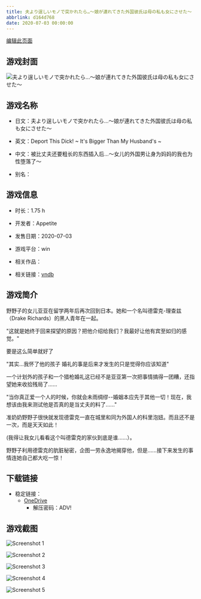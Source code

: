 ```yaml
---
title: 夫より逞しいモノで突かれたら…～娘が連れてきた外国彼氏は母の私も女にさせた～
abbrlink: d164d768
date: 2020-07-03 00:00:00
---
```

[编辑此页面](https://github.com/ACG-3/ADV3-source/blob/main/source/_posts/games/%E5%A4%AB%E3%82%88%E3%82%8A%E9%80%9E%E3%81%97%E3%81%84%E3%83%A2%E3%83%8E%E3%81%A7%E7%AA%81%E3%81%8B%E3%82%8C%E3%81%9F%E3%82%89%E2%80%A6%EF%BD%9E%E5%A8%98%E3%81%8C%E9%80%A3%E3%82%8C%E3%81%A6%E3%81%8D%E3%81%9F%E5%A4%96%E5%9B%BD%E5%BD%BC%E6%B0%8F%E3%81%AF%E6%AF%8D%E3%81%AE%E7%A7%81%E3%82%82%E5%A5%B3%E3%81%AB%E3%81%95%E3%81%9B%E3%81%9F%EF%BD%9E.md)

## 游戏封面

![夫より逞しいモノで突かれたら…～娘が連れてきた外国彼氏は母の私も女にさせた～](https://pan.timero.xyz/onedrive/img_lib_001/%E5%A4%AB%E3%82%88%E3%82%8A%E9%80%9E%E3%81%97%E3%81%84%E3%83%A2%E3%83%8E%E3%81%A7%E7%AA%81%E3%81%8B%E3%82%8C%E3%81%9F%E3%82%89%E2%80%A6%EF%BD%9E%E5%A8%98%E3%81%8C%E9%80%A3%E3%82%8C%E3%81%A6%E3%81%8D%E3%81%9F%E5%A4%96%E5%9B%BD%E5%BD%BC%E6%B0%8F%E3%81%AF%E6%AF%8D%E3%81%AE%E7%A7%81%E3%82%82%E5%A5%B3%E3%81%AB%E3%81%95%E3%81%9B%E3%81%9F%EF%BD%9E_cover.avif)


## 游戏名称

- 日文：夫より逞しいモノで突かれたら…～娘が連れてきた外国彼氏は母の私も女にさせた～
- 英文：Deport This Dick! ~ It's Bigger Than My Husband's ~
- 中文：被比丈夫还要粗长的东西插入后…～女儿的外国男让身为妈妈的我也为性堕落了～

- 别名：


## 游戏信息

- 时长：1.75 h
- 开发者：Appetite
- 发售日期：2020-07-03
- 游戏平台：win
- 相关作品：

- 相关链接：[vndb](https://vndb.org/v28719)


## 游戏简介

野野子的女儿亚亚在留学两年后再次回到日本。她和一个名叫德雷克-理查兹（Drake Richards）的黑人青年在一起。

"这就是她终于回来探望的原因？把他介绍给我们？我最好让他有宾至如归的感觉。"

要是这么简单就好了

"其实...我怀了他的孩子 婚礼的事是后来才发生的只是觉得你应该知道"

一个计划外的孩子和一个猎枪婚礼这已经不是亚亚第一次把事情搞得一团糟，还指望她来收拾残局了......

"当你真正爱一个人的时候，你就会未雨绸缪--婚姻本应先于其他一切！现在，我想该由我来测试他是否真的是当丈夫的料了......"

准奶奶野野子很快就发现德雷克一直在城里和同为外国人的科里泡妞。而且还不是一次，而是天天如此！

(我得让我女儿看看这个叫德雷克的家伙到底是谁......）。

野野子利用德雷克的肮脏秘密，企图一劳永逸地揭穿他，但是......接下来发生的事情连她自己都大吃一惊！




## 下载链接

- 稳定链接：
    - [OneDrive](https://pan.timero.xyz/onedrive/adv_lib_001/%E5%A4%AB%E3%82%88%E3%82%8A%E9%80%9E%E3%81%97%E3%81%84%E3%83%A2%E3%83%8E%E3%81%A7%E7%AA%81%E3%81%8B%E3%82%8C%E3%81%9F%E3%82%89%E2%80%A6%EF%BD%9E%E5%A8%98%E3%81%8C%E9%80%A3%E3%82%8C%E3%81%A6%E3%81%8D%E3%81%9F%E5%A4%96%E5%9B%BD%E5%BD%BC%E6%B0%8F%E3%81%AF%E6%AF%8D%E3%81%AE%E7%A7%81%E3%82%82%E5%A5%B3%E3%81%AB%E3%81%95%E3%81%9B%E3%81%9F%EF%BD%9E)
        - 解压密码：ADV!



## 游戏截图


![Screenshot 1](https://pan.timero.xyz/onedrive/img_lib_001/%E5%A4%AB%E3%82%88%E3%82%8A%E9%80%9E%E3%81%97%E3%81%84%E3%83%A2%E3%83%8E%E3%81%A7%E7%AA%81%E3%81%8B%E3%82%8C%E3%81%9F%E3%82%89%E2%80%A6%EF%BD%9E%E5%A8%98%E3%81%8C%E9%80%A3%E3%82%8C%E3%81%A6%E3%81%8D%E3%81%9F%E5%A4%96%E5%9B%BD%E5%BD%BC%E6%B0%8F%E3%81%AF%E6%AF%8D%E3%81%AE%E7%A7%81%E3%82%82%E5%A5%B3%E3%81%AB%E3%81%95%E3%81%9B%E3%81%9F%EF%BD%9E_Screenshot_1.avif)

![Screenshot 2](https://pan.timero.xyz/onedrive/img_lib_001/%E5%A4%AB%E3%82%88%E3%82%8A%E9%80%9E%E3%81%97%E3%81%84%E3%83%A2%E3%83%8E%E3%81%A7%E7%AA%81%E3%81%8B%E3%82%8C%E3%81%9F%E3%82%89%E2%80%A6%EF%BD%9E%E5%A8%98%E3%81%8C%E9%80%A3%E3%82%8C%E3%81%A6%E3%81%8D%E3%81%9F%E5%A4%96%E5%9B%BD%E5%BD%BC%E6%B0%8F%E3%81%AF%E6%AF%8D%E3%81%AE%E7%A7%81%E3%82%82%E5%A5%B3%E3%81%AB%E3%81%95%E3%81%9B%E3%81%9F%EF%BD%9E_Screenshot_2.avif)

![Screenshot 3](https://pan.timero.xyz/onedrive/img_lib_001/%E5%A4%AB%E3%82%88%E3%82%8A%E9%80%9E%E3%81%97%E3%81%84%E3%83%A2%E3%83%8E%E3%81%A7%E7%AA%81%E3%81%8B%E3%82%8C%E3%81%9F%E3%82%89%E2%80%A6%EF%BD%9E%E5%A8%98%E3%81%8C%E9%80%A3%E3%82%8C%E3%81%A6%E3%81%8D%E3%81%9F%E5%A4%96%E5%9B%BD%E5%BD%BC%E6%B0%8F%E3%81%AF%E6%AF%8D%E3%81%AE%E7%A7%81%E3%82%82%E5%A5%B3%E3%81%AB%E3%81%95%E3%81%9B%E3%81%9F%EF%BD%9E_Screenshot_3.avif)

![Screenshot 4](https://pan.timero.xyz/onedrive/img_lib_001/%E5%A4%AB%E3%82%88%E3%82%8A%E9%80%9E%E3%81%97%E3%81%84%E3%83%A2%E3%83%8E%E3%81%A7%E7%AA%81%E3%81%8B%E3%82%8C%E3%81%9F%E3%82%89%E2%80%A6%EF%BD%9E%E5%A8%98%E3%81%8C%E9%80%A3%E3%82%8C%E3%81%A6%E3%81%8D%E3%81%9F%E5%A4%96%E5%9B%BD%E5%BD%BC%E6%B0%8F%E3%81%AF%E6%AF%8D%E3%81%AE%E7%A7%81%E3%82%82%E5%A5%B3%E3%81%AB%E3%81%95%E3%81%9B%E3%81%9F%EF%BD%9E_Screenshot_4.avif)

![Screenshot 5](https://pan.timero.xyz/onedrive/img_lib_001/%E5%A4%AB%E3%82%88%E3%82%8A%E9%80%9E%E3%81%97%E3%81%84%E3%83%A2%E3%83%8E%E3%81%A7%E7%AA%81%E3%81%8B%E3%82%8C%E3%81%9F%E3%82%89%E2%80%A6%EF%BD%9E%E5%A8%98%E3%81%8C%E9%80%A3%E3%82%8C%E3%81%A6%E3%81%8D%E3%81%9F%E5%A4%96%E5%9B%BD%E5%BD%BC%E6%B0%8F%E3%81%AF%E6%AF%8D%E3%81%AE%E7%A7%81%E3%82%82%E5%A5%B3%E3%81%AB%E3%81%95%E3%81%9B%E3%81%9F%EF%BD%9E_Screenshot_5.avif)

